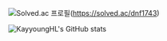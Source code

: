 ![Solved.ac 프로필](http://mazassumnida.wtf/api/v2/generate_badge?boj=dnf1743)(https://solved.ac/dnf1743)

![KayyoungHL's GitHub stats](https://github-readme-stats.vercel.app/api?username=KayyoungHL&show_icons=true&theme=default)
